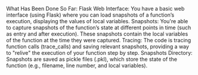 What Has Been Done So Far:
Flask Web Interface: You have a basic web interface (using Flask) where you can load snapshots of a function’s execution, displaying the values of local variables.
Snapshots: You're able to capture snapshots of the function’s state at different points in time (such as entry and after execution). These snapshots contain the local variables of the function at the time they were captured.
Tracing: The code is tracing function calls (trace_calls) and saving relevant snapshots, providing a way to "relive" the execution of your function step by step.
Snapshots Directory: Snapshots are saved as pickle files (.pkl), which store the state of the function (e.g., filename, line number, and local variables).
